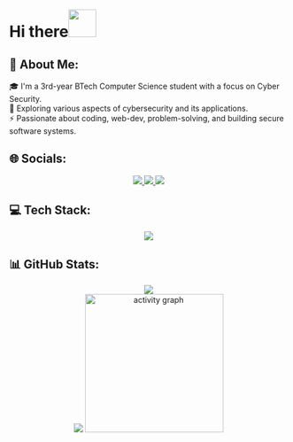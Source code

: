 <h1> Hi there<img src = "https://raw.githubusercontent.com/rahulbanerjee26/githubProfileReadmeGenerator/main/gifs/wave.gif" width = 50px height='50px'> </h1>
<h2>💫 About Me:</h2>
🎓 I'm a 3rd-year BTech Computer Science student with a focus on Cyber Security.<br>🌱 Exploring various aspects of cybersecurity and its applications.<br>⚡ Passionate about coding, web-dev, problem-solving, and building secure software systems.

## **🌐 Socials:**
<p align="center">
  <a href="https://discord.gg/anslveki_00439">
    <img src="https://skillicons.dev/icons?i=discord" />
  </a>
  <a href="https://instagram.com/anslveki">
    <img src="https://skillicons.dev/icons?i=instagram" />
  </a>
  <a href="https://www.linkedin.com/in/anton-john-416059140/">
    <img src="https://skillicons.dev/icons?i=linkedin" />
  </a>
</p>

## **💻 Tech Stack:**
<p align="center">
  <a href="https://skillicons.dev">
    <img src="https://skillicons.dev/icons?i=css,html,c,python,bash,gcp,js,git,powershell,kali" />
  </a>
</p>

## **📊 GitHub Stats:**
<p align="center">
  <img src="https://github-readme-stats.vercel.app/api?username=antnjhn&theme=merko&hide_border=false&include_all_commits=true&count_private=true" /><br/>
  <img src="https://github-readme-stats.vercel.app/api/top-langs/?username=antnjhn&theme=merko&hide_border=false&layout=compact" />
  <img src="https://github-readme-activity-graph.vercel.app/graph?username=antnjhn&radius=16&theme=github-compact&area=true&order=5" height="250" alt="activity graph" />
</p>
<!-- The icons and hi gif was inspired by himesh95-->
